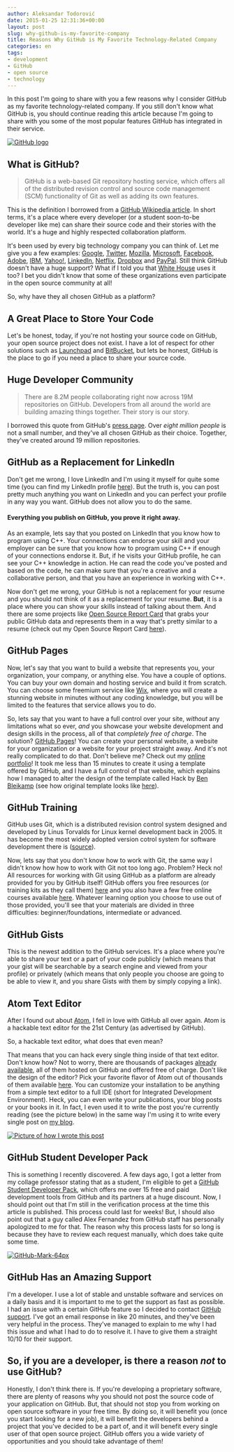 ```yaml
---
author: Aleksandar Todorović
date: 2015-01-25 12:31:36+00:00
layout: post
slug: why-github-is-my-favorite-company
title: Reasons Why GitHub is My Favorite Technology-Related Company
categories: en
tags:
- development
- GitHub
- open source
- technology
---
```


In this post I'm going to share with you a few reasons why I consider GitHub as my favorite technology-related company. If you still don't know what GitHub is, you should continue reading this article because I'm going to share with you some of the most popular features GitHub has integrated in their service.

[![GitHub logo](https://aleksandartodorovic.files.wordpress.com/2015/01/github_logo.png?w=300)](https://aleksandartodorovic.files.wordpress.com/2015/01/github_logo.png)


## What is GitHub?

<blockquote>GitHub is a web-based Git repository hosting service, which offers all of the distributed revision control and source code management (SCM) functionality of Git as well as adding its own features.</blockquote>

This is the definition I borrowed from a [GitHub Wikipedia article](https://en.wikipedia.org/wiki/GitHub). In short terms, it's a place where every developer (or a student soon-to-be developer like me) can share their source code and their stories with the world. It's a huge and highly respected collaboration platform.

It's been used by every big technology company you can think of. Let me give you a few examples: [Google](https://github.com/google), [Twitter](https://github.com/twitter), [Mozilla](https://wiki.mozilla.org/Github), [Microsoft](http://microsoft.github.io/), [Facebook](https://code.facebook.com/projects/), [Adobe](http://adobe.github.io/), [IBM](http://ibm.github.io/), [Yahoo!](https://github.com/yahoo), [LinkedIn](https://github.com/linkedin), [Netflix](http://netflix.github.io/), [Dropbox](https://github.com/dropbox) and [PayPal](https://github.com/paypal). Still think GitHub doesn't have a huge support? What if I told you that [White House](https://github.com/WhiteHouse) uses it too? I bet you didn't know that some of these organizations even participate in the open source community at all!

So, why have they all chosen GitHub as a platform?

## A Great Place to Store Your Code

Let's be honest, today, if you're not hosting your source code on GitHub, your open source project does not exist. I have a lot of respect for other solutions such as [Launchpad](http://launchpad.net/) and [BitBucket](https://bitbucket.org/), but lets be honest, GitHub is the place to go if you need a place to share your source code.

## Huge Developer Community

<blockquote>There are 8.2M people collaborating right now across 19M repositories on GitHub. Developers from all around the world are building amazing things together. Their story is our story.</blockquote>

I borrowed this quote from GitHub's [press page](https://github.com/about). Over _eight million people_ is not a small number, and they've all chosen GitHub as their choice. Together, they've created around 19 million repositories.

## GitHub as a Replacement for LinkedIn

Don't get me wrong, I love LinkedIn and I'm using it myself for quite some time (you can find my LinkedIn profile [here](https://www.linkedin.com/in/aleksandartodorovic)). But the truth is, you can post pretty much anything you want on LinkedIn and you can perfect your profile in any way you want. GitHub does not allow you to do the same.

#### Everything you publish on GitHub, you prove it right away.

As an example, lets say that you posted on LinkedIn that you know how to program using C++. Your connections can endorse your skill and your employer can be sure that you know how to program using C++ if enough of your connections endorse it. But, if he visits your GitHub profile, he can see your C++ knowledge in action. He can read the code you've posted and based on the code, he can make sure that you're a creative and a collaborative person, and that you have an experience in working with C++.

Now don't get me wrong, your GitHub is not a replacement for your resume and you should not think of it as a replacement for your resume. **But**, it is a place where you can show your skills instead of talking about them. And there are some projects like [Open Source Report Card](https://osrc.dfm.io/) that grabs your public GitHub data and represents them in a way that's pretty similar to a resume (check out my Open Source Report Card [here](https://osrc.dfm.io/aleksandar-todorovic/)).

## GitHub Pages

Now, let's say that you want to build a website that represents you, your organization, your company, or anything else. You have a couple of options. You can buy your own domain and hosting service and build it from scratch. You can choose some freemium service like [Wix](http://www.wix.com/), where you will create a stunning website in minutes without any coding knowledge, but you will be limited to the features that service allows you to do.

So, lets say that you want to have a full control over your site, _without_ any limitations what so ever, _and_ you showcase your website development and design skills in the process, all of that _completely free of charge_. The solution? [GitHub Pages](https://pages.github.com/)! You can create your personal website, a website for your organization or a website for your project straight away. And it's not really complicated to do that. Don't believe me? Check out my [online portfolio](http://aleksandar-todorovic.github.io/)! It took me less than 15 minutes to create it using a template offered by GitHub, and I have a full control of that website, which explains how I managed to alter the design of the template called Hack by [Ben Bleikamp](https://github.com/bleikamp) (see how original template looks like [here](http://sundaykofax.github.io/baby-legs/)).

## GitHub Training

GitHub uses Git, which is a distributed revision control system designed and developed by Linus Torvalds for Linux kernel development back in 2005. It has become the most widely adopted version cotrol system for software development there is ([source](https://ianskerrett.wordpress.com/2014/06/23/eclipse-community-survey-2014-results/)).

Now, lets say that you don't know how to work with Git, the same way I didn't know how how to work with Git not too long ago. Problem? Heck no! All resources for working with Git using GitHub as a platform are already provided for you by GitHub itself! GitHub offers you free resources (or training kits as they call them) [here](https://training.github.com/kit/) and you also have a few free online courses available [here](https://training.github.com/classes/). Whatever learning option you choose to use out of those provided, you'll see that your materials are divided in three difficulties: beginner/foundations, intermediate or advanced.

## GitHub Gists

This is the newest addition to the GitHub services. It's a place where you're able to share your text or a part of your code publicly (which means that your gist will be searchable by a search engine and viewed from your profile) or privately (which means that only people you choose are going to be able to view it, and you share Gists with them by simply copying a link).

## Atom Text Editor

After I found out about [Atom](https://atom.io/), I fell in love with GitHub all over again. Atom is a hackable text editor for the 21st Century (as advertised by GitHub).

So, a hackable text editor, what does that even mean?

That means that you can hack every single thing inside of that text editor. Don't know how? Not to worry, there are thousands of packages [already available](https://atom.io/packages), all of them hosted on GitHub and offered free of charge. Don't like the design of the editor? Pick your favorite flavor of Atom out of thousands of them available [here](https://atom.io/themes). You can customize your installation to be anything from a simple text editor to a full IDE (short for Integrated Development Environment). Heck, you can even write your publications, your blog posts or your books in it. In fact, I even used it to write the post you're currently reading (see the picture below) in the same way I'm using it to write every single post on [my blog](https://aleksandartodorovic.wordpress.com/).

[![Picture of how I wrote this post](https://aleksandartodorovic.files.wordpress.com/2015/01/screenshot-from-2015-01-25-024501.png?w=300)](https://aleksandartodorovic.files.wordpress.com/2015/01/screenshot-from-2015-01-25-024501.png)

## GitHub Student Developer Pack

This is something I recently discovered. A few days ago, I got a letter from my collage professor stating that as a student, I'm eligible to get a [GitHub Student Developer Pack](https://education.github.com/pack), which offers me over 15 free and paid development tools from GitHub and its partners at a huge discount. Now, I should point out that I'm still in the verification process at the time this article is published. This process could last for weeks! But, I should also point out that a guy called Alex Fernandez from GitHub staff has personally apologized to me for that. The reason why this process lasts for so long is because they have to review each request manually, which does take quite some time.

[![GitHub-Mark-64px](https://aleksandartodorovic.files.wordpress.com/2015/01/github-mark-64px.png)](https://aleksandartodorovic.files.wordpress.com/2015/01/github-mark-64px.png)

## GitHub Has an Amazing Support

I'm a developer. I use a lot of stable and unstable software and services on a daily basis and it is important to me to get the support as fast as possible. I had an issue with a certain GitHub feature so I decided to contact [GitHub support](https://github.com/contact). I've got an email response in like 20 minutes, and they've been very helpful in the process. They've managed to explain to me why I had this issue and what I had to do to resolve it. I have to give them a straight 10/10 for their support.

## So, if you are a developer, is there a reason _not_ to use GitHub?

Honestly, I don't think there is. If you're developing a proprietary software, there are plenty of reasons why you should not post the source code of your application on GitHub. But, that should not stop you from working on open source software in your free time. By doing so, it will benefit you (once you start looking for a new job), it will benefit the developers behind a project that you've decided to be a part of, and it will benefit every single user of that open source project. GitHub offers you a wide variety of opportunities and you should take advantage of them!
